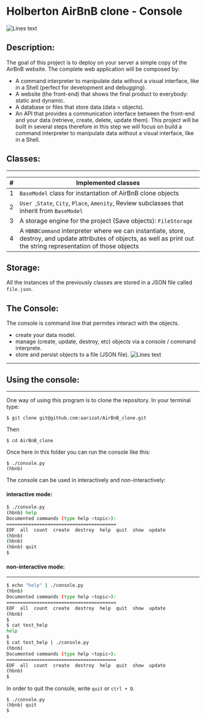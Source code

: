 # **Holberton** AirBnB clone - Console
![Lines text](https://pbs.twimg.com/media/El6vk5xW0AUJNY4?format=png&name=4096x4096)
## Description:
The goal of this project is to deploy on your server a simple copy of the AirBnB website.
The complete web application will be composed by:
- A command interpreter to manipulate data without a visual interface, like in a Shell (perfect for development and debugging).
- A website (the front-end) that shows the final product to everybody: static and dynamic.
- A database or files that store data (data = objects).
- An API that provides a communication interface between the front-end and your data (retrieve, create, delete, update them).
This project will be built in several steps therefore in this step we will focus on build a command interpreter to manipulate data without a visual interface, like in a Shell.
## Classes:
---
| # | Implemented classes |
| ------ | ------ |
| 1 | ```BaseModel``` class for instantation of AirBnB clone objects |
| 2 | ```User ```,```State```, ```City```, ```Place```, ```Amenity```, Review subclasses that inherit from ```BaseModel``` |
| 3 | A storage engine for the project (Save objects): ```FileStorage``` |
| 4 | A ```HBNBCommand``` interpreter where we can instantiate, store, destroy, and update attributes of objects, as well as print out the string representation of those objects |
## Storage:
All the instances of the previously classes are stored in a JSON file called ```file.json```. 
## The Console:
The console is command line that permites interact with the objects.
* create your data model.
* manage (create, update, destroy, etc) objects via a console / command interprete.
* store and persist objects to a file (JSON file).
![Lines text](https://pbs.twimg.com/media/El6v2qRXgAEykYU?format=jpg&name=large)
---
## Using the console:
---
One way of using this program is to clone the repository.
In your terminal type:
```
$ git clone git@github.com:aarizat/AirBnB_clone.git
```
Then
```
$ cd AirBnB_clone
```
Once here in this folder you can run the console like this:
```
$ ./console.py
(hbnb) 
```

The console can be used in interactively and non-interactively:
#### interactive mode:
```sh
$ ./console.py
(hbnb) help
Documented commands (type help <topic>):
========================================
EOF  all  count  create  destroy  help  quit  show  update
(hbnb) 
(hbnb) 
(hbnb) quit
$
```
#### non-interactive mode: 
---
```sh
$ echo "help" | ./console.py
(hbnb)
Documented commands (type help <topic>):
========================================
EOF  all  count  create  destroy  help  quit  show  update
(hbnb)
$
$ cat test_help
help
$
$ cat test_help | ./console.py
(hbnb)
Documented commands (type help <topic>):
========================================
EOF  all  count  create  destroy  help  quit  show  update
(hbnb)
$
```
In order to quit the console, write ```quit``` or ```ctrl + D```.
```
$ ./console.py
(hbnb) quit
$
```
